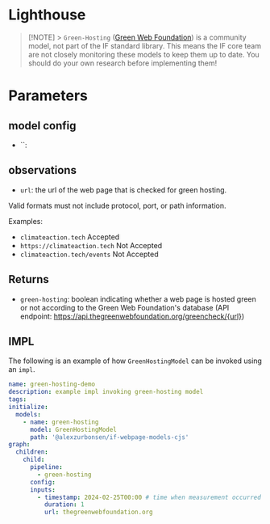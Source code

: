 # Lighthouse

> [!NOTE] > `Green-Hosting` ([Green Web Foundation](https://www.thegreenwebfoundation.org/tools/green-web-dataset/)) is a community model, not part of the IF standard library. This means the IF core team are not closely monitoring these models to keep them up to date. You should do your own research before implementing them!

# Parameters

## model config

- ``:

## observations

- `url`: the url of the web page that is checked for green hosting.

Valid formats must not include protocol, port, or path information.

Examples:
- `climateaction.tech` Accepted
- `https://climateaction.tech` Not Accepted
- `climateaction.tech/events` Not Accepted


## Returns

- `green-hosting`: boolean indicating whether a web page is hosted green or not according to the Green Web Foundation's database (API endpoint: https://api.thegreenwebfoundation.org/greencheck/{url})

## IMPL

The following is an example of how `GreenHostingModel` can be invoked using an `impl`.

```yaml
name: green-hosting-demo
description: example impl invoking green-hosting model
tags:
initialize:
  models:
    - name: green-hosting
      model: GreenHostingModel
      path: '@alexzurbonsen/if-webpage-models-cjs'
graph:
  children:
    child:
      pipeline:
        - green-hosting
      config:
      inputs:
        - timestamp: 2024-02-25T00:00 # time when measurement occurred
          duration: 1
          url: thegreenwebfoundation.org
```


